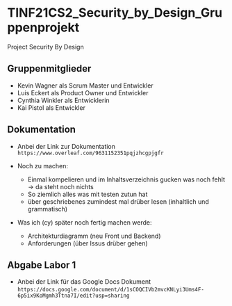 # TINF21CS2_Security_by_Design_Gruppenprojekt
Project Security By Design

## Gruppenmitglieder
- Kevin Wagner als Scrum Master und Entwickler
- Luis Eckert als Product Owner und Entwickler
- Cynthia Winkler als Entwicklerin
- Kai Pistol als Entwickler

## Dokumentation
- Anbei der Link zur Dokumentation `https://www.overleaf.com/9631152351pqjzhcgpjgfr`
- Noch zu machen:
  - Einmal kompelieren und im Inhaltsverzeichnis gucken was noch fehlt -> da steht noch nichts
  - So ziemlich alles was mit testen zutun hat
  - über geschriebenes zumindest mal drüber lesen (inhaltlich und grammatisch)

- Was ich (cy) später noch fertig machen werde:
  - Architekturdiagramm (neu Front und Backend)
  - Anforderungen (über Issus drüber gehen)

## Abgabe Labor 1
- Anbei der Link für das Google Docs Dokument `https://docs.google.com/document/d/1sCOQCIVb2mvcKNLyi3Ums4F-6p5ix9KoMgmh3Ttna7I/edit?usp=sharing`
